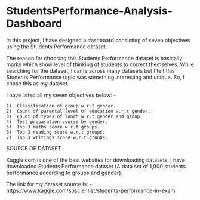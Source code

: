 # StudentsPerformance-Analysis-Dashboard
In this project, I have designed a dashboard consisting of seven objectives using  the Students Performance dataset.  

The reason for choosing this Students Performance dataset is basically marks  which show level of thinking of students to correct themselves. While searching  for the dataset, I came across many datasets but I felt this Students Performance topic was something interesting and unique. So, I chose this as my dataset. 

I have listed all my seven objectives below: -

    1)  Classification of group w.r.t gender. 
    2)  Count of parental level of education w.r.t gender. 
    3)  Count of types of lunch w.r.t gender and group. 
    4)  Test preparation course by gender. 
    5)  Top 3 maths score w.r.t groups. 
    6)  Top 3 reading score w.r.t groups. 
    7)  Top 3 writings score w.r.t groups.

SOURCE OF DATASET

Kaggle.com is one of the best websites for downloading datasets. I have 
downloaded Students Performance dataset (A data set of 1,000 students 
performance according to groups and gender). 

The link for my dataset source is: -
https://www.kaggle.com/spscientist/students-performance-in-exam
